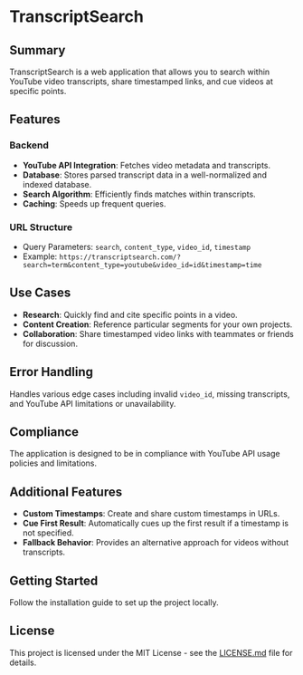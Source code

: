 # TranscriptSearch

## Summary
TranscriptSearch is a web application that allows you to search within YouTube video transcripts, share timestamped links, and cue videos at specific points.

## Features

### Backend
- **YouTube API Integration**: Fetches video metadata and transcripts.
- **Database**: Stores parsed transcript data in a well-normalized and indexed database.
- **Search Algorithm**: Efficiently finds matches within transcripts.
- **Caching**: Speeds up frequent queries.

### URL Structure
- Query Parameters: `search`, `content_type`, `video_id`, `timestamp`
- Example: `https://transcriptsearch.com/?search=term&content_type=youtube&video_id=id&timestamp=time`

## Use Cases
- **Research**: Quickly find and cite specific points in a video.
- **Content Creation**: Reference particular segments for your own projects.
- **Collaboration**: Share timestamped video links with teammates or friends for discussion.

## Error Handling
Handles various edge cases including invalid `video_id`, missing transcripts, and YouTube API limitations or unavailability.

## Compliance
The application is designed to be in compliance with YouTube API usage policies and limitations.

## Additional Features
- **Custom Timestamps**: Create and share custom timestamps in URLs.
- **Cue First Result**: Automatically cues up the first result if a timestamp is not specified.
- **Fallback Behavior**: Provides an alternative approach for videos without transcripts.

## Getting Started
Follow the installation guide to set up the project locally.

## License
This project is licensed under the MIT License - see the [LICENSE.md](LICENSE.md) file for details.
